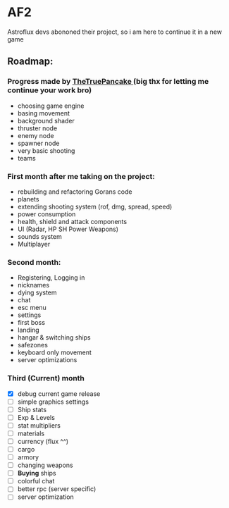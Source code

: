 # AF2
Astroflux devs abononed their project, so i am here to continue it in a new game

## Roadmap:

### Progress made by <a href="https://github.com/GoranPetrusev"> TheTruePancake </a> (big thx for letting me continue your work bro)
- choosing game engine
- basing movement
- background shader
- thruster node
- enemy node
- spawner node
- very basic shooting
- teams

### First month after me taking on the project:
- rebuilding and refactoring Gorans code
- planets
- extending shooting system (rof, dmg, spread, speed)
- power consumption
- health, shield and attack components
- UI (Radar, HP SH Power Weapons)
- sounds system
- Multiplayer

### Second month:
- Registering, Logging in
- nicknames
- dying system
- chat
- esc menu
- settings
- first boss
- landing
- hangar & switching ships
- safezones
- keyboard only movement
- server optimizations

### Third (Current) month
- [x] debug current game release
- [ ] simple graphics settings
- [ ] Ship stats
- [ ] Exp & Levels
- [ ] stat multipliers
- [ ] materials
- [ ] currency (flux ^^)
- [ ] cargo
- [ ] armory
- [ ] changing weapons
- [ ] __Buying__ ships
- [ ] colorful chat
- [ ] better rpc (server specific)
- [ ] server optimization
